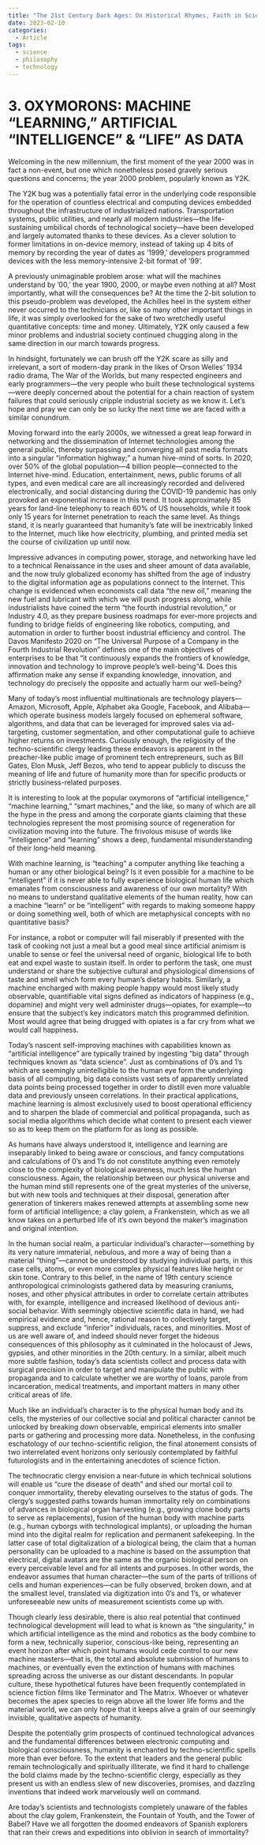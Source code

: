 ```yaml
---
title: "The 21st Century Dark Ages: On Historical Rhymes, Faith in Science & The Limits of Technicians - Part 4"
date: 2023-02-10
categories:
  - Article
tags:
  - science
  - philosophy
  - technology
---
```


# 3. OXYMORONS: MACHINE “LEARNING,” ARTIFICIAL “INTELLIGENCE” & “LIFE” AS DATA
Welcoming in the new millennium, the first moment of the year 2000 was in fact a non-event, but one which nonetheless posed gravely serious questions and concerns; the year 2000 problem, popularly known as Y2K.  

The Y2K bug was a potentially fatal error in the underlying code responsible for the operation of countless electrical and computing devices embedded throughout the infrastructure of industrialized nations. Transportation systems, public utilities, and nearly all modern industries—the life-sustaining umbilical chords of technological society—have been developed and largely automated thanks to these devices. As a clever solution to former limitations in on-device memory, instead of taking up 4 bits of memory by recording the year of dates as ‘1999,’ developers programmed devices with the less memory-intensive 2-bit format of ’99’.  

A previously unimaginable problem arose: what will the machines understand by ’00,’ the year 1900, 2000, or maybe even nothing at all? Most importantly, what will the consequences be? At the time the 2-bit solution to this pseudo-problem was developed, the Achilles heel in the system either never occurred to the technicians or, like so many other important things in life, it was simply overlooked for the sake of two wretchedly useful quantitative concepts: time and money. Ultimately, Y2K only caused a few minor problems and industrial society continued chugging along in the same direction in our march towards progress.  

In hindsight, fortunately we can brush off the Y2K scare as silly and irrelevant, a sort of modern-day prank in the likes of Orson Welles’ 1934 radio drama, The War of the Worlds, but many respected engineers and early programmers—the very people who built these technological systems—were deeply concerned about the potential for a chain reaction of system failures that could seriously cripple industrial society as we know it. Let’s hope and pray we can only be so lucky the next time we are faced with a similar conundrum.  

Moving forward into the early 2000s, we witnessed a great leap forward in networking and the dissemination of Internet technologies among the general public, thereby surpassing and converging all past media formats into a singular “information highway;” a human hive-mind of sorts. In 2020, over 50% of the global population—4 billion people—connected to the Internet hive-mind. Education, entertainment, news, public forums of all types, and even medical care are all increasingly recorded and delivered electronically, and social distancing during the COVID-19 pandemic has only provoked an exponential increase in this trend. It took approximately 85 years for land-line telephony to reach 60% of US households, while it took only 15 years for Internet penetration to reach the same level. As things stand, it is nearly guaranteed that humanity’s fate will be inextricably linked to the Internet, much like how electricity, plumbing, and printed media set the course of civilization up until now.  

Impressive advances in computing power, storage, and networking have led to a technical Renaissance in the uses and sheer amount of data available, and the now truly globalized economy has shifted from the age of industry to the digital information age as populations connect to the Internet. This change is evidenced when economists call data “the new oil,” meaning the new fuel and lubricant with which we will push progress along, while industrialists have coined the term “the fourth industrial revolution,” or Industry 4.0, as they prepare business roadmaps for ever-more projects and funding to bridge fields of engineering like robotics, computing, and automation in order to further boost industrial efficiency and control. The Davos Manifesto 2020 on “The Universal Purpose of a Company in the Fourth Industrial Revolution” defines one of the main objectives of enterprises to be that “it continuously expands the frontiers of knowledge, innovation and technology to improve people’s well-being”4. Does this affirmation make any sense if expanding knowledge, innovation, and technology do precisely the opposite and actually harm our well-being?  

Many of today’s most influential multinationals are technology players—Amazon, Microsoft, Apple, Alphabet aka Google, Facebook, and Alibaba—which operate business models largely focused on ephemeral software, algorithms, and data that can be leveraged for improved sales via ad-targeting, customer segmentation, and other computational guile to achieve higher returns on investments. Curiously enough, the religiosity of the techno-scientific clergy leading these endeavors is apparent in the preacher-like public image of prominent tech entrepreneurs, such as Bill Gates, Elon Musk, Jeff Bezos, who tend to appear publicly to discuss the meaning of life and future of humanity more than for specific products or strictly business-related purposes.  

It is interesting to look at the popular oxymorons of “artificial intelligence,” “machine learning,” “smart machines,” and the like, so many of which are all the hype in the press and among the corporate giants claiming that these technologies represent the most promising source of regeneration for civilization moving into the future. The frivolous misuse of words like “intelligence” and “learning” shows a deep, fundamental misunderstanding of their long-held meaning.  

With machine learning, is “teaching” a computer anything like teaching a human or any other biological being? Is it even possible for a machine to be “intelligent” if it is never able to fully experience biological human life which emanates from consciousness and awareness of our own mortality? With no means to understand qualitative elements of the human reality, how can a machine “learn” or be “intelligent” with regards to making someone happy or doing something well, both of which are metaphysical concepts with no quantitative basis?  

For instance, a robot or computer will fail miserably if presented with the task of cooking not just a meal but a good meal since artificial animism is unable to sense or feel the universal need of organic, biological life to both eat and expel waste to sustain itself. In order to perform the task, one must understand or share the subjective cultural and physiological dimensions of taste and smell which form every human’s dietary habits. Similarly, a machine encharged with making people happy would most likely study observable, quantifiable vital signs defined as indicators of happiness (e.g., dopamine) and might very well administer drugs—opiates, for example—to ensure that the subject’s key indicators match this programmed definition. Most would agree that being drugged with opiates is a far cry from what we would call happiness.  

Today’s nascent self-improving machines with capabilities known as “artificial intelligence” are typically trained by ingesting “big data” through techniques known as “data science”. Just as combinations of 0’s and 1’s which are seemingly unintelligible to the human eye form the underlying basis of all computing, big data consists vast sets of apparently unrelated data points being processed together in order to distill even more valuable data and previously unseen correlations. In their practical applications, machine learning is almost exclusively used to boost operational efficiency and to sharpen the blade of commercial and political propaganda, such as social media algorithms which decide what content to present each viewer so as to keep them on the platform for as long as possible.  

As humans have always understood it, intelligence and learning are inseparably linked to being aware or conscious, and fancy computations and calculations of 0’s and 1’s do not constitute anything even remotely close to the complexity of biological awareness, much less the human consciousness. Again, the relationship between our physical universe and the human mind still represents one of the great mysteries of the universe, but with new tools and techniques at their disposal, generation after generation of tinkerers makes renewed attempts at assembling some new form of artificial intelligence; a clay golem, a Frankenstein, which as we all know takes on a perturbed life of it’s own beyond the maker’s imagination and original intention.  

In the human social realm, a particular individual’s character—something by its very nature immaterial, nebulous, and more a way of being than a material “thing”—cannot be understood by studying individual parts, in this case cells, atoms, or even more complex physical features like height or skin tone. Contrary to this belief, in the name of 19th century science anthropological criminologists gathered data by measuring craniums, noses, and other physical attributes in order to correlate certain attributes with, for example, intelligence and increased likelihood of devious anti-social behavior. With seemingly objective scientific data in hand, we had empirical evidence and, hence, rational reason to collectively target, suppress, and exclude “inferior” individuals, races, and minorities. Most of us are well aware of, and indeed should never forget the hideous consequences of this philosophy as it culminated in the holocaust of Jews, gypsies, and other minorities in the 20th century. In a similar, albeit much more subtle fashion, today’s data scientists collect and process data with surgical precision in order to target and manipulate the public with propaganda and to calculate whether we are worthy of loans, parole from incarceration, medical treatments, and important matters in many other critical areas of life.  

Much like an individual’s character is to the physical human body and its cells, the mysteries of our collective social and political character cannot be unlocked by breaking down observable, empirical elements into smaller parts or gathering and processing more data. Nonetheless, in the confusing eschatology of our techno-scientific religion, the final atonement consists of two interrelated event horizons only seriously contemplated by faithful futurologists and in the entertaining anecdotes of science fiction.  

The technocratic clergy envision a near-future in which technical solutions will enable us “cure the disease of death” and shed our mortal coil to conquer immortality, thereby elevating ourselves to the status of gods. The clergy’s suggested paths towards human immortality rely on combinations of advances in biological organ harvesting (e.g., growing clone body parts to serve as replacements), fusion of the human body with machine parts (e.g., human cyborgs with technological implants), or uploading the human mind into the digital realm for replication and permanent safekeeping. In the latter case of total digitalization of a biological being, the claim that a human personality can be uploaded to a machine is based on the assumption that electrical, digital avatars are the same as the organic biological person on every perceivable level and for all intents and purposes. In other words, the endeavor assumes that human character—the sum of the parts of trillions of cells and human experiences—can be fully observed, broken down, and at the smallest level, translated via digitization into 0’s and 1’s, or whatever unforeseeable new units of measurement scientists come up with.  

Though clearly less desirable, there is also real potential that continued technological development will lead to what is known as “the singularity,” in which artificial intelligence as the mind and robotics as the body combine to form a new, technically superior, conscious-like being, representing an event horizon after which point humans would cede control to our new machine masters—that is, the total and absolute submission of humans to machines, or eventually even the extinction of humans with machines spreading across the universe as our distant descendants. In popular culture, these hypothetical futures have been frequently contemplated in science fiction films like Terminator and The Matrix. Whoever or whatever becomes the apex species to reign above all the lower life forms and the material world, we can only hope that it keeps alive a grain of our seemingly invisible, qualitative aspects of humanity.  

Despite the potentially grim prospects of continued technological advances and the fundamental differences between electronic computing and biological consciousness, humanity is enchanted by techno-scientific spells more than ever before. To the extent that leaders and the general public remain technologically and spiritually illiterate, we find it hard to challenge the bold claims made by the techno-scientific clergy, especially as they present us with an endless slew of new discoveries, promises, and dazzling inventions that indeed work marvelously well on command.  

Are today’s scientists and technologists completely unaware of the fables about the clay golem, Frankenstein, the Fountain of Youth, and the Tower of Babel? Have we all forgotten the doomed endeavors of Spanish explorers that ran their crews and expeditions into oblivion in search of immortality?  
